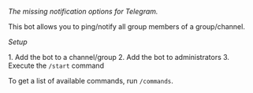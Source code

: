 _The missing notification options for Telegram\._

This bot allows you to ping/notify all group members of a group/channel\.

*Setup*

1\. Add the bot to a channel/group
2\. Add the bot to administrators
3\. Execute the `/start` command

To get a list of available commands, run `/commands`\.